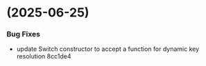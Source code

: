 #  (2025-06-25)


### Bug Fixes

* update Switch constructor to accept a function for dynamic key resolution 8cc1de4




